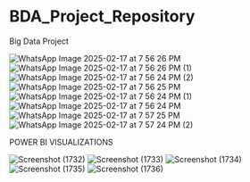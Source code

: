 # BDA_Project_Repository
Big Data Project

![WhatsApp Image 2025-02-17 at 7 56 26 PM](https://github.com/user-attachments/assets/11fbbb55-51d7-430b-b312-9e8504589fd7)
![WhatsApp Image 2025-02-17 at 7 56 26 PM (1)](https://github.com/user-attachments/assets/6f9c5b41-7656-4ee3-9a0f-c9cf3057ef66)
![WhatsApp Image 2025-02-17 at 7 56 24 PM (2)](https://github.com/user-attachments/assets/9c0ea02f-1ca4-4928-9326-38e029f814f8)
![WhatsApp Image 2025-02-17 at 7 56 25 PM](https://github.com/user-attachments/assets/a43a443c-4beb-41ed-a353-b2286ad3ba77)
![WhatsApp Image 2025-02-17 at 7 56 24 PM (1)](https://github.com/user-attachments/assets/60dff689-5434-45a2-8aaa-a65c993b4445)
![WhatsApp Image 2025-02-17 at 7 56 24 PM](https://github.com/user-attachments/assets/d3142e79-49bd-4a58-858a-0501f9afac76)
![WhatsApp Image 2025-02-17 at 7 57 25 PM](https://github.com/user-attachments/assets/2f1d52ee-a4f4-41c6-b79f-8c963aa4d5d3)
![WhatsApp Image 2025-02-17 at 7 57 24 PM (2)](https://github.com/user-attachments/assets/a523b5b4-8d7d-438e-878b-cbcc67da3fb4)

POWER BI VISUALIZATIONS

![Screenshot (1732)](https://github.com/user-attachments/assets/58bc9670-6da0-41ee-8e59-55b6bcc45ba9)
![Screenshot (1733)](https://github.com/user-attachments/assets/63d8c7f5-28a5-42f8-be7e-770dbd921c75)
![Screenshot (1734)](https://github.com/user-attachments/assets/66253d96-3460-4cf7-a697-e3809334fc04)
![Screenshot (1735)](https://github.com/user-attachments/assets/20116eec-33ad-4f6d-af9f-06cd1a54363f)
![Screenshot (1736)](https://github.com/user-attachments/assets/0ced8a8c-8637-48f6-8469-bc7d474bf44e)
